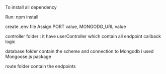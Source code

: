 To install all dependency

Run:
npm install


create .env file
Assign PORT value,
MONGODG_URL value

controller folder :
it have userController which contain all endpoint callback logic

database folder contain the scheme and connection to Mongodb i used Mongoose.js package

route folder contain the endpoints


